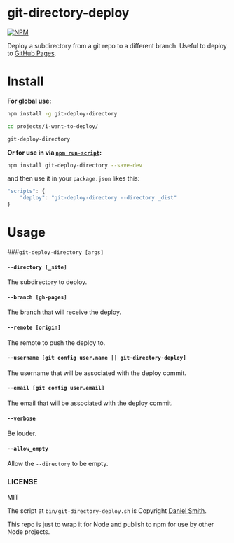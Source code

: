 # git-directory-deploy

[![NPM](https://nodei.co/npm/git-directory-deploy.png)](https://nodei.co/npm/git-directory-deploy/)


Deploy a subdirectory from a git repo to a different branch. Useful to
deploy to [GitHub Pages](https://pages.github.com/).


# Install

**For global use:**
```sh
npm install -g git-deploy-directory

cd projects/i-want-to-deploy/

git-deploy-directory
```

**Or for use in via [`npm run-script`](https://docs.npmjs.com/cli/run-script):**
```sh
npm install git-deploy-directory --save-dev
```
and then use it in your `package.json` likes this:
```js
"scripts": {
    "deploy": "git-deploy-directory --directory _dist"
}
```


# Usage
###`git-deploy-directory [args]`

#### `--directory [_site]`
The subdirectory to deploy.

#### `--branch [gh-pages]`
The branch that will receive the deploy.

#### `--remote [origin]`
The remote to push the deploy to.

#### `--username [git config user.name || git-directory-deploy]`
The username that will be associated with the deploy commit.

#### `--email [git config user.email]`
The email that will be associated with the deploy commit.

#### `--verbose`
Be louder.

#### `--allow_empty`
Allow the `--directory` to be empty.


### LICENSE

MIT

The script at `bin/git-directory-deploy.sh` is Copyright [Daniel Smith](https://github.com/X1011/git-directory-deploy).

This repo is just to wrap it for Node and publish to npm for use by other Node projects.
